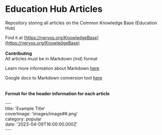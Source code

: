 # Education Hub Articles

Repository storing all articles on the Common Knowledge Base (Education Hub) <br>

Find it at [https://nervos.org/KnowledgeBase](https://nervos.org/KnowledgeBase) <br>
<br>
**Contributing**<br>
All articles must be in Markdown (md) format <br>

Learn more information about Markdown [here](https://www.markdownguide.org/getting-started/) <br>

Google docs to Markdown conversion tool [here](https://workspace.google.com/marketplace/app/docs_to_markdown/700168918607) <br>
<br>
<br>
**Format for the header information for each article** <br>

--- <br>
title: 'Example Title' <br>
coverImage: 'images/image##.png' <br>
category: popular <br>
date: '2023-04-09T16:00:00.000Z' <br>
--- <br>


